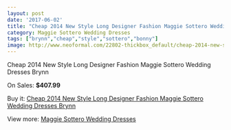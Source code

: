 ```yaml
---
layout: post
date: '2017-06-02'
title: "Cheap 2014 New Style Long Designer Fashion Maggie Sottero Wedding Dresses Brynn"
category: Maggie Sottero Wedding Dresses
tags: ["brynn","cheap","style","sottero","bonny"]
image: http://www.neoformal.com/22802-thickbox_default/cheap-2014-new-style-long-designer-fashion-maggie-sottero-wedding-dresses-brynn.jpg
---
```

Cheap 2014 New Style Long Designer Fashion Maggie Sottero Wedding Dresses Brynn

On Sales: **$407.99**
<a href="https://www.neoformal.com/en/maggie-sottero-wedding-dresses-2014/7584-cheap-2014-new-style-long-designer-fashion-maggie-sottero-wedding-dresses-brynn.html"><amp-img layout="responsive" width="600" height="600" src="//www.neoformal.com/22802-thickbox_default/cheap-2014-new-style-long-designer-fashion-maggie-sottero-wedding-dresses-brynn.jpg" alt="Cheap 2014 New Style Long Designer Fashion Maggie Sottero Wedding Dresses Brynn 0" /></a>
<a href="https://www.neoformal.com/en/maggie-sottero-wedding-dresses-2014/7584-cheap-2014-new-style-long-designer-fashion-maggie-sottero-wedding-dresses-brynn.html"><amp-img layout="responsive" width="600" height="600" src="//www.neoformal.com/22803-thickbox_default/cheap-2014-new-style-long-designer-fashion-maggie-sottero-wedding-dresses-brynn.jpg" alt="Cheap 2014 New Style Long Designer Fashion Maggie Sottero Wedding Dresses Brynn 1" /></a>

Buy it: [Cheap 2014 New Style Long Designer Fashion Maggie Sottero Wedding Dresses Brynn](https://www.neoformal.com/en/maggie-sottero-wedding-dresses-2014/7584-cheap-2014-new-style-long-designer-fashion-maggie-sottero-wedding-dresses-brynn.html "Cheap 2014 New Style Long Designer Fashion Maggie Sottero Wedding Dresses Brynn")

View more: [Maggie Sottero Wedding Dresses](https://www.neoformal.com/en/123-maggie-sottero-wedding-dresses-2014 "Maggie Sottero Wedding Dresses")